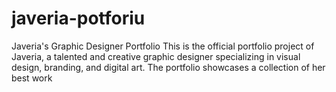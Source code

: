 # javeria-potforiu
Javeria's Graphic Designer Portfolio  This is the official portfolio project of Javeria, a talented and creative graphic designer specializing in visual design, branding, and digital art. The portfolio showcases a collection of her best work
